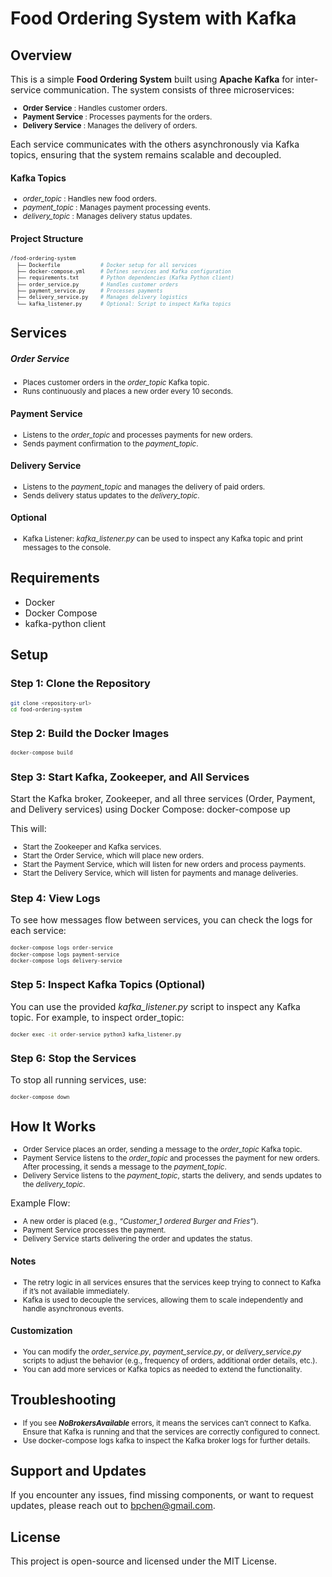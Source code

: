 # Food Ordering System with Kafka

## Overview

This is a simple **Food Ordering System** built using **Apache Kafka** for inter-service communication. The system consists of three microservices:
<small>

- **Order Service** : Handles customer orders.
- **Payment Service** : Processes payments for the orders.
- **Delivery Service** : Manages the delivery of orders.
</small>

Each service communicates with the others asynchronously via Kafka topics, ensuring that the system remains scalable and decoupled.

#### Kafka Topics
<small>

- _order_topic_ : Handles new food orders.
- _payment_topic_ : Manages payment processing events.
- _delivery_topic_ : Manages delivery status updates.
</small>

#### Project Structure
<small><small>

```bash
/food-ordering-system
  ├── Dockerfile             # Docker setup for all services
  ├── docker-compose.yml     # Defines services and Kafka configuration
  ├── requirements.txt       # Python dependencies (Kafka Python client)
  ├── order_service.py       # Handles customer orders
  ├── payment_service.py     # Processes payments
  ├── delivery_service.py    # Manages delivery logistics
  └── kafka_listener.py      # Optional: Script to inspect Kafka topics
```
</small></small>

## Services
##### Order Service
<small>

- Places customer orders in the _order_topic_ Kafka topic.
- Runs continuously and places a new order every 10 seconds.
</small>

#### Payment Service
<small>

- Listens to the _order_topic_ and processes payments for new orders.
- Sends payment confirmation to the _payment_topic_.
</small>

#### Delivery Service
<small>

- Listens to the _payment_topic_ and manages the delivery of paid orders.
- Sends delivery status updates to the _delivery_topic_.
</small>

#### Optional
<small>

- Kafka Listener: _kafka_listener.py_ can be used to inspect any Kafka topic and print messages to the console.
</small>

## Requirements
- Docker
- Docker Compose
- kafka-python client


## Setup

### Step 1: Clone the Repository
<small><small>

```bash
git clone <repository-url>
cd food-ordering-system
```
</small></small>

### Step 2: Build the Docker Images
<small><small>

```bash
docker-compose build
```
</small></small>

### Step 3: Start Kafka, Zookeeper, and All Services

Start the Kafka broker, Zookeeper, and all three services (Order, Payment, and Delivery services) using Docker Compose:
docker-compose up

This will:
<small>

- Start the Zookeeper and Kafka services.
- Start the Order Service, which will place new orders.
- Start the Payment Service, which will listen for new orders and process payments.
- Start the Delivery Service, which will listen for payments and manage deliveries.
</small>

### Step 4: View Logs

To see how messages flow between services, you can check the logs for each service:
<small><small>

```bash
docker-compose logs order-service
docker-compose logs payment-service
docker-compose logs delivery-service
```
</small></small>

### Step 5: Inspect Kafka Topics (Optional)

You can use the provided _kafka_listener.py_ script to inspect any Kafka topic. For example, to inspect order_topic:
<small><small>

```bash
docker exec -it order-service python3 kafka_listener.py
```
</small></small>

### Step 6: Stop the Services

To stop all running services, use:
<small><small>

```bash
docker-compose down
```
</small></small>

## How It Works
<small>

- Order Service places an order, sending a message to the _order_topic_ Kafka topic.
- Payment Service listens to the _order_topic_ and processes the payment for new orders. After processing, it sends a message to the _payment_topic_.
- Delivery Service listens to the _payment_topic_, starts the delivery, and sends updates to the _delivery_topic_.
</small>

Example Flow:
<small>

- A new order is placed (e.g., _“Customer_1 ordered Burger and Fries”_).
- Payment Service processes the payment.
- Delivery Service starts delivering the order and updates the status.
</small>

#### Notes
<small>

-	The retry logic in all services ensures that the services keep trying to connect to Kafka if it’s not available immediately.
-	Kafka is used to decouple the services, allowing them to scale independently and handle asynchronous events.
</small>

#### Customization
<small>

- You can modify the _order_service.py_, _payment_service.py_, or _delivery_service.py_ scripts to adjust the behavior (e.g., frequency of orders, additional order details, etc.).
- You can add more services or Kafka topics as needed to extend the functionality.
</small>

## Troubleshooting
<small>

- If you see ***NoBrokersAvailable*** errors, it means the services can’t connect to Kafka. Ensure that Kafka is running and that the services are correctly configured to connect.
- Use docker-compose logs kafka to inspect the Kafka broker logs for further details.
</small>

## Support and Updates

If you encounter any issues, find missing components, or want to request updates, please reach out to bpchen@gmail.com.

## License

This project is open-source and licensed under the MIT License.
